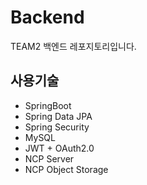 # Backend
TEAM2 백엔드 레포지토리입니다.

## 사용기술
- SpringBoot
- Spring Data JPA
- Spring Security
- MySQL
- JWT + OAuth2.0
- NCP Server
- NCP Object Storage

